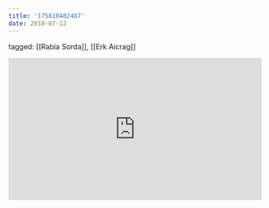 ```yaml
---
title: '175810482467'
date: 2018-07-12
---
```

tagged: [[Rabia Sorda]], [[Erk Aicrag]]
<iframe allow="accelerometer; autoplay; clipboard-write; encrypted-media; gyroscope; picture-in-picture" allowfullscreen="" frameborder="0" height="281" id="youtube_iframe" src="https://www.youtube.com/embed/WJbqWJmOIzw?feature=oembed&amp;enablejsapi=1&amp;origin=https://safe.txmblr.com&amp;wmode=opaque" width="500"></iframe>